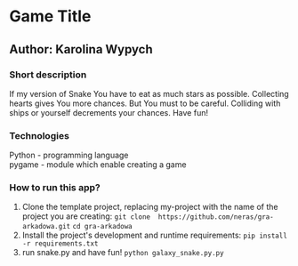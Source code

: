 # Game Title
## Author: Karolina Wypych

### Short description
If my version of Snake You have to eat as much stars
as possible. Collecting hearts gives You more chances.
But You must to be careful. Colliding with ships or yourself decrements your chances.
Have fun!

### Technologies
Python - programming language\
pygame - module which enable creating a game


### How to run this app?
1. Clone the template project, replacing my-project with the name of the project you are creating: 
`git clone  https://github.com/neras/gra-arkadowa.git`
`cd gra-arkadowa `
2. Install the project's development and runtime requirements:
`pip install -r requirements.txt`
3. run snake.py and have fun!
`python galaxy_snake.py.py`
